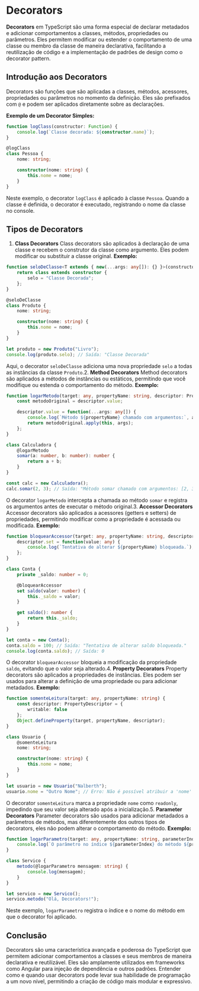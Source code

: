 # Decorators

**Decorators** em TypeScript são uma forma especial de declarar metadados e adicionar comportamentos a classes, métodos, propriedades ou parâmetros. Eles permitem modificar ou estender o comportamento de uma classe ou membro da classe de maneira declarativa, facilitando a reutilização de código e a implementação de padrões de design como o decorator pattern.

## Introdução aos Decorators

Decorators são funções que são aplicadas a classes, métodos, acessores, propriedades ou parâmetros no momento da definição. Eles são prefixados com `@` e podem ser aplicados diretamente sobre as declarações.

**Exemplo de um Decorator Simples:**

```typescript
function logClass(constructor: Function) {
    console.log(`Classe decorada: ${constructor.name}`);
}

@logClass
class Pessoa {
    nome: string;

    constructor(nome: string) {
        this.nome = nome;
    }
}
```
Neste exemplo, o decorator `logClass` é aplicado à classe `Pessoa`. Quando a classe é definida, o decorator é executado, registrando o nome da classe no console.
## Tipos de Decorators 
1. **Class Decorators** 
Class decorators são aplicados à declaração de uma classe e recebem o construtor da classe como argumento. Eles podem modificar ou substituir a classe original.
**Exemplo:** 

```typescript
function seloDeClasse<T extends { new(...args: any[]): {} }>(constructor: T) {
    return class extends constructor {
        selo = "Classe Decorada";
    };
}

@seloDeClasse
class Produto {
    nome: string;

    constructor(nome: string) {
        this.nome = nome;
    }
}

let produto = new Produto("Livro");
console.log(produto.selo); // Saída: "Classe Decorada"
```
Aqui, o decorator `seloDeClasse` adiciona uma nova propriedade `selo` a todas as instâncias da classe `Produto`.2. **Method Decorators** 
Method decorators são aplicados a métodos de instâncias ou estáticos, permitindo que você modifique ou estenda o comportamento do método.
**Exemplo:** 

```typescript
function logarMetodo(target: any, propertyName: string, descriptor: PropertyDescriptor) {
    const metodoOriginal = descriptor.value;

    descriptor.value = function(...args: any[]) {
        console.log(`Método ${propertyName} chamado com argumentos:`, args);
        return metodoOriginal.apply(this, args);
    };
}

class Calculadora {
    @logarMetodo
    somar(a: number, b: number): number {
        return a + b;
    }
}

const calc = new Calculadora();
calc.somar(2, 3); // Saída: "Método somar chamado com argumentos: [2, 3]"
```
O decorator `logarMetodo` intercepta a chamada ao método `somar` e registra os argumentos antes de executar o método original.3. **Accessor Decorators** 
Accessor decorators são aplicados a acessores (getters e setters) de propriedades, permitindo modificar como a propriedade é acessada ou modificada.
**Exemplo:** 

```typescript
function bloquearAccessor(target: any, propertyName: string, descriptor: PropertyDescriptor) {
    descriptor.set = function(value: any) {
        console.log(`Tentativa de alterar ${propertyName} bloqueada.`);
    };
}

class Conta {
    private _saldo: number = 0;

    @bloquearAccessor
    set saldo(valor: number) {
        this._saldo = valor;
    }

    get saldo(): number {
        return this._saldo;
    }
}

let conta = new Conta();
conta.saldo = 100; // Saída: "Tentativa de alterar saldo bloqueada."
console.log(conta.saldo); // Saída: 0
```
O decorator `bloquearAccessor` bloqueia a modificação da propriedade `saldo`, evitando que o valor seja alterado.4. **Property Decorators** 
Property decorators são aplicados a propriedades de instâncias. Eles podem ser usados para alterar a definição de uma propriedade ou para adicionar metadados.
**Exemplo:** 

```typescript
function somenteLeitura(target: any, propertyName: string) {
    const descriptor: PropertyDescriptor = {
        writable: false
    };
    Object.defineProperty(target, propertyName, descriptor);
}

class Usuario {
    @somenteLeitura
    nome: string;

    constructor(nome: string) {
        this.nome = nome;
    }
}

let usuario = new Usuario("Nalberth");
usuario.nome = "Outro Nome"; // Erro: Não é possível atribuir a 'nome' porque é uma propriedade somente leitura.
```
O decorator `somenteLeitura` marca a propriedade `nome` como `readonly`, impedindo que seu valor seja alterado após a inicialização.5. **Parameter Decorators** 
Parameter decorators são usados para adicionar metadados a parâmetros de métodos, mas diferentemente dos outros tipos de decorators, eles não podem alterar o comportamento do método.
**Exemplo:** 

```typescript
function logarParametro(target: any, propertyName: string, parameterIndex: number) {
    console.log(`O parâmetro no índice ${parameterIndex} do método ${propertyName} foi decorado.`);
}

class Servico {
    metodo(@logarParametro mensagem: string) {
        console.log(mensagem);
    }
}

let servico = new Servico();
servico.metodo("Olá, Decorators!");
```
Neste exemplo, `logarParametro` registra o índice e o nome do método em que o decorator foi aplicado.
## Conclusão 

Decorators são uma característica avançada e poderosa do TypeScript que permitem adicionar comportamentos a classes e seus membros de maneira declarativa e reutilizável. Eles são amplamente utilizados em frameworks como Angular para injeção de dependência e outros padrões. Entender como e quando usar decorators pode levar sua habilidade de programação a um novo nível, permitindo a criação de código mais modular e expressivo.